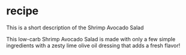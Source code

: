 # recipe
This is a short description of the Shrimp Avocado Salad

This low-carb Shrimp Avocado Salad is made with only a few simple ingredients with a zesty lime olive oil dressing that adds a fresh flavor!
